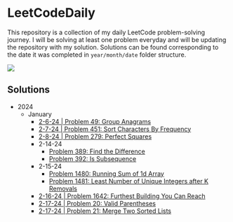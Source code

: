 # LeetCodeDaily

This repository is a collection of my daily LeetCode problem-solving journey. I will be solving at least one problem
everyday and will be updating the repository with my solution. Solutions can be found corresponding to the date it was
completed in ``year/month/date`` folder structure.

[![](https://badges.peiyuan.ch/leetcode/aderoian/ranking?logo=leetcode&label=aderoian&style=for-the-badge&color=green)](https://leetcode.com/aderoian)

## Solutions

- 2024
    - January
        - [2-6-24 | Problem 49: Group Anagrams](/2024/january/2-6-24)
        - [2-7-24 | Problem 451: Sort Characters By Frequency](/2024/january/2-7-24)
        - [2-8-24 | Problem 279: Perfect Squares](/2024/january/2-8-24)
      - 2-14-24
          - [Problem 389: Find the Difference](/2024/january/2-14-24)
          - [Problem 392: Is Subsequence](/2024/january/2-14-24)
      - 2-15-24
          - [Problem 1480: Running Sum of 1d Array](/2024/january/2-15-24)
          - [Problem 1481: Least Number of Unique Integers after K Removals](/2024/january/2-15-24)
      - [2-16-24 | Problem 1642: Furthest Building You Can Reach](/2024/january/2-16-24)
      - [2-17-24 | Problem 20: Valid Parentheses](/2024/january/2-17-24)
      - [2-17-24 | Problem 21: Merge Two Sorted Lists](/2024/january/2-17-24)